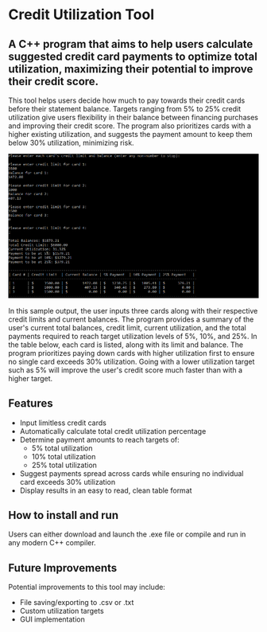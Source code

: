 # Credit Utilization Tool

## A C++ program that aims to help users calculate suggested credit card payments to optimize total utilization, maximizing their potential to improve their credit score.

This tool helps users decide how much to pay towards their credit cards before their statement balance. Targets ranging from 5% to 25% credit utilization give users flexibility in their balance between financing purchases and improving their credit score. The program also prioritizes cards with a higher existing utilization, and suggests the payment amount to keep them below 30% utilization, minimizing risk. 

![Sample Output](sample_output.png)

In this sample output, the user inputs three cards along with their respective credit limits and current balances. The program provides a summary of the user's current total balances, credit limit, current utilization, and the total payments required to reach target utilization levels of 5%, 10%, and 25%. In the table below, each card is listed, along with its limit and balance. The program prioritizes paying down cards with higher utilization first to ensure no single card exceeds 30% utilization. Going with a lower utilization target such as 5% will improve the user's credit score much faster than with a higher target. 

## Features
* Input limitless credit cards
* Automatically calculate total credit utilization percentage
* Determine payment amounts to reach targets of:
	* 5% total utilization
	* 10% total utilization
	* 25% total utilization
* Suggest payments spread across cards while ensuring no individual card exceeds 30% utilization
* Display results in an easy to read, clean table format

## How to install and run
Users can either download and launch the .exe file or compile and run in any modern C++ compiler.

## Future Improvements
Potential improvements to this tool may include:
* File saving/exporting to .csv or .txt
* Custom utilization targets
* GUI implementation